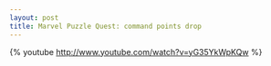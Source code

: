 ```yaml
---
layout: post
title: Marvel Puzzle Quest: command points drop
---
```


{% youtube http://www.youtube.com/watch?v=yG35YkWpKQw %}
